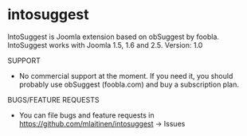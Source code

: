 intosuggest
===========

IntoSuggest is Joomla extension based on obSuggest by foobla. IntoSuggest works with Joomla 1.5, 1.6 and 2.5.
Version: 1.0

SUPPORT
- No commercial support at the moment. If you need it, you should probably use obSuggest (foobla.com) and buy a subscription plan.

BUGS/FEATURE REQUESTS
- You can file bugs and feature requests in https://github.com/mlaitinen/intosuggest -> Issues
